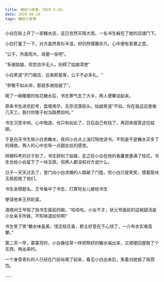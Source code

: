 ```yaml
---
title: 睡前小故事，2020.4.28~
date: 2020-04-28
tags: 睡前小故事
---
```


小白在街上开了一家糖水店，这日忽然天降大雨，一名书生躲在了她的店铺门下。

小白打量了一下，对方虽然青衫半湿，却仍然儒雅非凡，心中便有爱慕之意。<!-- more -->

“公子，外面雨大，进屋一坐吧”。

“多谢姑娘，但您店中无人，别碍了姑娘清誉”

小白笑道“开门做店，远来即是客，公子不必多礼。“

“恭敬不如从命，那就多谢姑娘了”。


喝了一碗暖暖的桂花糖水后，书生寒气去了大半，两人便攀谈起来。

原来书生进京赶考，盘缠用尽，无奈流落街头。姑娘笑道“不如，你在我这店里做几天工，我付你银子权当路费如何。”

书生沉思半响，心中暗道，也只有如此了，日后自己有钱了，再回来报答这位姑娘。

于是白天书生陪小白卖糖水，夜间小白点上油灯陪他读书，不知是不是糖水买多了的缘故，两人的心中总有一点甜丝丝的感觉。


转眼科考的日子到了，书生辞别了姑娘，走之前小白在他的香囊里塞满了桂花，书生也给小白留下了一块玉佩，但两人都没和对方说什么。

日子一天天过去了，登门向小白求婚的人踏破了门槛，但小白只是笑笑，摸着那块玉佩拒绝了他们。

书生金榜题名，王爷看中了书生，打算将女儿嫁给书生

便请他来王府赴宴。


酒席间王爷指了指书生面前的碗，“哈哈哈，小女不才，状元爷面前的这碗甜汤是小女亲手所做，不知味道如何啊!”

书生笑了笑“糖水味虽美，惜无桂花香，郡主好意在下心领了，一介布衣实难高攀。”

第二天一早，蒙蒙亮时，小白像往常一样把熬好的糖水端出来，又顺便回屋取了个东西，再出来时。

一个身穿青衫的人已经在门前吆喝了起来，看见小白出来后，笑着对她摇了摇荷包。

......